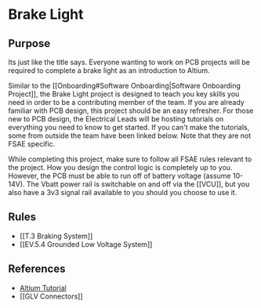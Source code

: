 # Brake Light
## Purpose
Its just like the title says. Everyone wanting to work on PCB projects will be required to complete a brake light as an introduction to Altium.

Similar to the [[Onboarding#Software Onboarding|Software Onboarding Project]], the Brake Light project is designed to teach you key skills you need in order to be a contributing member of the team. If you are already familiar with PCB design, this project should be an easy refresher. For those new to PCB design, the Electrical Leads will be hosting tutorials on everything you need to know to get started. If you can't make the tutorials, some from outside the team have been linked below. Note that they are not FSAE specific.

While completing this project, make sure to follow all FSAE rules relevant to the project. How you design the control logic is completely up to you. However, the PCB must be able to run off of battery voltage (assume 10-14V). The Vbatt power rail is switchable on and off via the [[VCU]], but you also have a 3v3 signal rail available to you should you choose to use it.

## Rules
- [[T.3 Braking System]]
- [[EV.5.4 Grounded Low Voltage System]]

## References
- <a href="https://www.youtube.com/watch?v=PqFtSpAXB9Q">Altium Tutorial</a>
- [[GLV Connectors]]